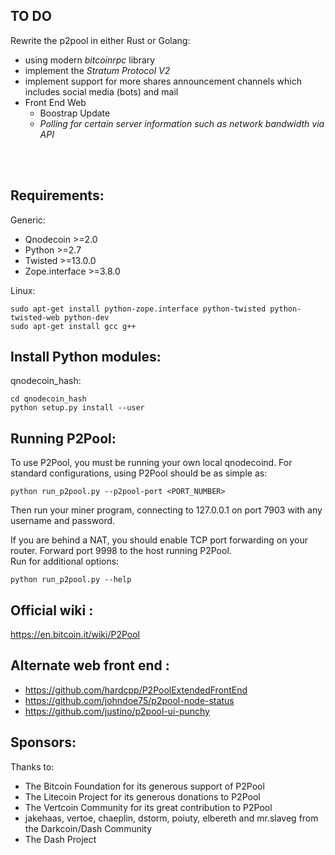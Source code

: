 TO DO
-----
Rewrite the p2pool in either Rust or Golang:
 * using modern _bitcoinrpc_ library 
 * implement the _Stratum Protocol V2_
 * implement support for more shares announcement channels
    which includes social media (bots) and mail
 * Front End Web
    * Boostrap Update
    * _Polling for certain server information such as network bandwidth via  API_  
</br>
</br>    


Requirements:
-------------------------
Generic:

* Qnodecoin >=2.0
* Python >=2.7
* Twisted >=13.0.0
* Zope.interface >=3.8.0

Linux:

    sudo apt-get install python-zope.interface python-twisted python-twisted-web python-dev
    sudo apt-get install gcc g++

Install Python modules:
-------------------------

qnodecoin_hash:

    cd qnodecoin_hash
    python setup.py install --user

Running P2Pool:
-------------------------
To use P2Pool, you must be running your own local qnodecoind. For standard
configurations, using P2Pool should be as simple as:

    python run_p2pool.py --p2pool-port <PORT_NUMBER>

Then run your miner program, connecting to 127.0.0.1 on port 7903 with any
username and password.

If you are behind a NAT, you should enable TCP port forwarding on your
router. Forward port 9998 to the host running P2Pool.
</br>
Run for additional options:

    python run_p2pool.py --help

Official wiki :
-------------------------
https://en.bitcoin.it/wiki/P2Pool

Alternate web front end :
-------------------------
* https://github.com/hardcpp/P2PoolExtendedFrontEnd
* https://github.com/johndoe75/p2pool-node-status
* https://github.com/justino/p2pool-ui-punchy

Sponsors:
-------------------------

Thanks to:
* The Bitcoin Foundation for its generous support of P2Pool
* The Litecoin Project for its generous donations to P2Pool
* The Vertcoin Community for its great contribution to P2Pool
* jakehaas, vertoe, chaeplin, dstorm, poiuty, elbereth  and mr.slaveg from the Darkcoin/Dash Community
* The Dash Project